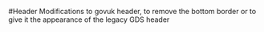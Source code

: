 #Header Modifications to govuk header, to remove the bottom border or to give it the appearance of
the legacy GDS header
